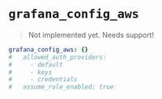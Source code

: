 # `grafana_config_aws`

> Not implemented yet.
> Needs support!

```yaml
grafana_config_aws: {}
#   allowed_auth_providers:
#     - default
#     - keys
#     - credentials
#   assume_role_enabled: true
```

